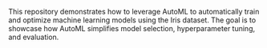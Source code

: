 This repository demonstrates how to leverage AutoML to automatically train and optimize machine learning models using the Iris dataset.
The goal is to showcase how AutoML simplifies model selection, hyperparameter tuning, and evaluation.
